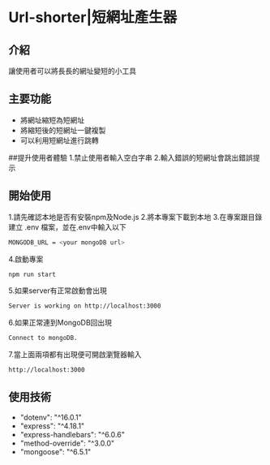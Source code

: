 # Url-shorter|短網址產生器

## 介紹
讓使用者可以將長長的網址變短的小工具

## 主要功能
- 將網址縮短為短網址
- 將縮短後的短網址一鍵複製
- 可以利用短網址進行跳轉

##提升使用者體驗
1.禁止使用者輸入空白字串
2.輸入錯誤的短網址會跳出錯誤提示

## 開始使用
1.請先確認本地是否有安裝npm及Node.js 
2.將本專案下載到本地 
3.在專案跟目錄建立 .env 檔案，並在.env中輸入以下
```bash
MONGODB_URL = <your mongoDB url>
```
4.啟動專案
```bash
npm run start
```
5.如果server有正常啟動會出現
```bash
Server is working on http://localhost:3000
```
6.如果正常連到MongoDB回出現
```bash
Connect to mongoDB.
```
7.當上面兩項都有出現便可開啟瀏覽器輸入
```bash
http://localhost:3000
```
## 使用技術
- "dotenv": "^16.0.1"
- "express": "^4.18.1"
- "express-handlebars": "^6.0.6"
- "method-override": "^3.0.0"
- "mongoose": "^6.5.1"
